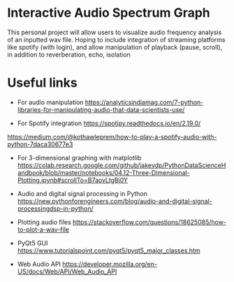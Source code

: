 # Interactive Audio Spectrum Graph
This personal project will allow users to visualize audio frequency analysis of an inputted wav file. Hoping to include integration of streaming platforms like spotify (with login), and allow manipulation of playback (pause, scroll), in addition to reverberation, echo, isolation

# Useful links

- For audio manipulation
https://analyticsindiamag.com/7-python-libraries-for-manipulating-audio-that-data-scientists-use/

- For Spotify integration
https://spotipy.readthedocs.io/en/2.19.0/

https://medium.com/@kothawleprem/how-to-play-a-spotify-audio-with-python-7daca30677e3

- For 3-dimensional graphing with matplotlib
https://colab.research.google.com/github/jakevdp/PythonDataScienceHandbook/blob/master/notebooks/04.12-Three-Dimensional-Plotting.ipynb#scrollTo=B7aovLtgBj0Y

- Audio and digital signal processing in Python
https://new.pythonforengineers.com/blog/audio-and-digital-signal-processingdsp-in-python/

- Plotting audio files
https://stackoverflow.com/questions/18625085/how-to-plot-a-wav-file

- PyQt5 GUI
https://www.tutorialspoint.com/pyqt5/pyqt5_major_classes.htm

- Web Audio API 
https://developer.mozilla.org/en-US/docs/Web/API/Web_Audio_API
